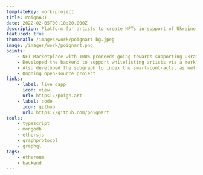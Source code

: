 ```yaml
---
templateKey: work-project
title: PoignART
date: 2022-02-05T00:18:20.000Z
description: Platform for artists to create NFTs in support of Ukraine
featured: true
thumbnail: /images/work/poignart-bg.jpeg
image: /images/work/poignart.png
points:
    - NFT Marketplace with 100% proceeds going towards supporting Ukraine via Unchain.fund.
    - Developed the backend to support whitelisting artists via a merkle tree along with JWT + web3 signature auth for artists to submit artworks for Lazy minting.
    - Also developed the subgraph to index the smart-contracts, as well as added 100% unit test coverage to the smart contracts.
    - Ongoing open-source project
links:
    - label: live dapp
      icon: view
      url: https://poign.art
    - label: code
      icon: github
      url: https://github.com/poignart
tools:
    - typescript
    - mongodb
    - ethersjs
    - graphprotocol
    - graphql
tags:
    - ethereum
    - backend
---
```


